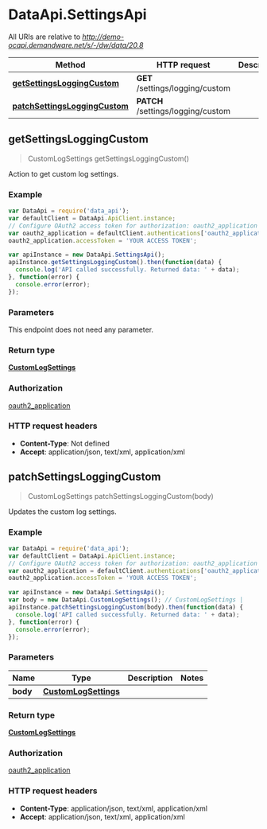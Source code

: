 # DataApi.SettingsApi

All URIs are relative to *http://demo-ocapi.demandware.net/s/-/dw/data/20.8*

Method | HTTP request | Description
------------- | ------------- | -------------
[**getSettingsLoggingCustom**](SettingsApi.md#getSettingsLoggingCustom) | **GET** /settings/logging/custom | 
[**patchSettingsLoggingCustom**](SettingsApi.md#patchSettingsLoggingCustom) | **PATCH** /settings/logging/custom | 



## getSettingsLoggingCustom

> CustomLogSettings getSettingsLoggingCustom()



Action to get custom log settings.

### Example

```javascript
var DataApi = require('data_api');
var defaultClient = DataApi.ApiClient.instance;
// Configure OAuth2 access token for authorization: oauth2_application
var oauth2_application = defaultClient.authentications['oauth2_application'];
oauth2_application.accessToken = 'YOUR ACCESS TOKEN';

var apiInstance = new DataApi.SettingsApi();
apiInstance.getSettingsLoggingCustom().then(function(data) {
  console.log('API called successfully. Returned data: ' + data);
}, function(error) {
  console.error(error);
});

```

### Parameters

This endpoint does not need any parameter.

### Return type

[**CustomLogSettings**](CustomLogSettings.md)

### Authorization

[oauth2_application](../README.md#oauth2_application)

### HTTP request headers

- **Content-Type**: Not defined
- **Accept**: application/json, text/xml, application/xml


## patchSettingsLoggingCustom

> CustomLogSettings patchSettingsLoggingCustom(body)



Updates the custom log settings.

### Example

```javascript
var DataApi = require('data_api');
var defaultClient = DataApi.ApiClient.instance;
// Configure OAuth2 access token for authorization: oauth2_application
var oauth2_application = defaultClient.authentications['oauth2_application'];
oauth2_application.accessToken = 'YOUR ACCESS TOKEN';

var apiInstance = new DataApi.SettingsApi();
var body = new DataApi.CustomLogSettings(); // CustomLogSettings | 
apiInstance.patchSettingsLoggingCustom(body).then(function(data) {
  console.log('API called successfully. Returned data: ' + data);
}, function(error) {
  console.error(error);
});

```

### Parameters



Name | Type | Description  | Notes
------------- | ------------- | ------------- | -------------
 **body** | [**CustomLogSettings**](CustomLogSettings.md)|  | 

### Return type

[**CustomLogSettings**](CustomLogSettings.md)

### Authorization

[oauth2_application](../README.md#oauth2_application)

### HTTP request headers

- **Content-Type**: application/json, text/xml, application/xml
- **Accept**: application/json, text/xml, application/xml

